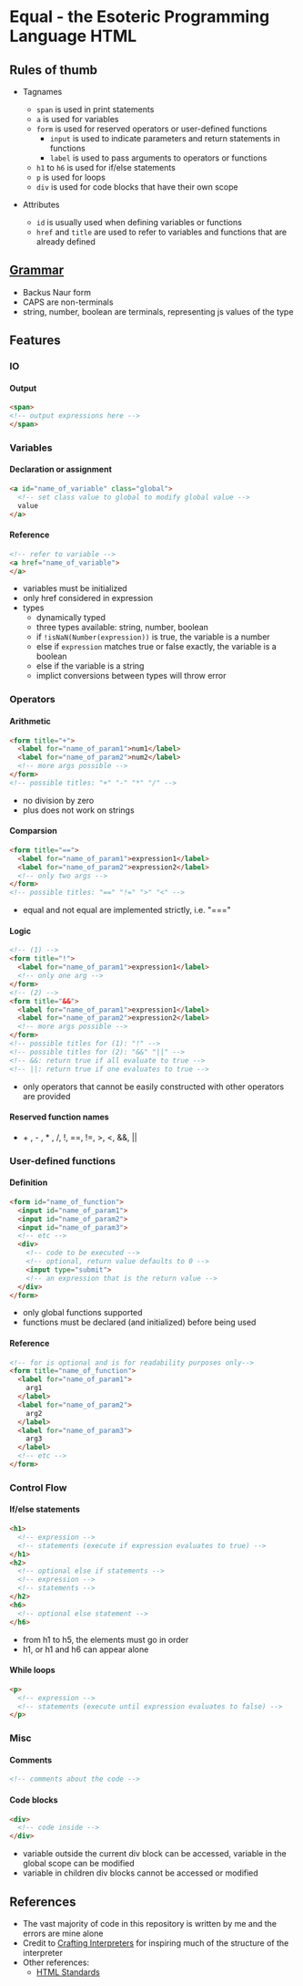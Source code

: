 # Equal - the Esoteric Programming Language HTML

## Rules of thumb
- Tagnames
  - ```span``` is used in print statements
  - ```a``` is used for variables
  - ```form``` is used for reserved operators or user-defined functions
    - ```input``` is used to indicate parameters and return statements in functions
    - ```label``` is used to pass arguments to operators or functions
  - ```h1``` to ```h6``` is used for if/else statements
  - ```p``` is used for loops
  - ```div``` is used for code blocks that have their own scope

- Attributes
  - ```id``` is usually used when defining variables or functions
  - ```href``` and ```title``` are used to refer to variables and functions that are already defined

## [Grammar](GRAMMAR.md) 
- Backus Naur form
- CAPS are non-terminals
- string, number, boolean are terminals, representing js values of the type

## Features
### IO
#### Output
```html
<span>
<!-- output expressions here -->
</span>
```


### Variables
#### Declaration or assignment
```html
<a id="name_of_variable" class="global">
  <!-- set class value to global to modify global value -->
  value
</a>
```
#### Reference
```html
<!-- refer to variable -->
<a href="name_of_variable">
</a>
```
- variables must be initialized
- only href considered in expression
- types
  - dynamically typed
  - three types available: string, number, boolean
  - if ```!isNaN(Number(expression))``` is true, the variable is a number
  - else if ```expression``` matches true or false exactly, the variable is a boolean
  - else if the variable is a string
  - implict conversions between types will throw error


### Operators
#### Arithmetic
```html
<form title="+">
  <label for="name_of_param1">num1</label>
  <label for="name_of_param2">num2</label>
  <!-- more args possible -->
</form>
<!-- possible titles: "+" "-" "*" "/" -->
```
- no division by zero
- plus does not work on strings

#### Comparsion
```html
<form title="==">
  <label for="name_of_param1">expression1</label>
  <label for="name_of_param2">expression2</label>
  <!-- only two args -->
</form>
<!-- possible titles: "==" "!=" ">" "<" -->
```
- equal and not equal are implemented strictly, i.e. "==="

#### Logic
```html
<!-- (1) -->
<form title="!">
  <label for="name_of_param1">expression1</label>
  <!-- only one arg -->
</form>
<!-- (2) -->
<form title="&&">
  <label for="name_of_param1">expression1</label>
  <label for="name_of_param2">expression2</label>
  <!-- more args possible -->
</form>
<!-- possible titles for (1): "!" -->
<!-- possible titles for (2): "&&" "||" -->
<!-- &&: return true if all evaluate to true -->
<!-- ||: return true if one evaluates to true -->
```

- only operators that cannot be easily constructed with other operators are provided

#### Reserved function names
- \+ , \- , \* , /, !, ==, !=, >, <, &&, ||


### User-defined functions
#### Definition
```html
<form id="name_of_function">
  <input id="name_of_param1">
  <input id="name_of_param2">
  <input id="name_of_param3">
  <!-- etc -->
  <div>
    <!-- code to be executed -->
    <!-- optional, return value defaults to 0 -->
    <input type="submit"> 
    <!-- an expression that is the return value -->
  </div>
</form>
```
- only global functions supported
- functions must be declared (and initialized) before being used

#### Reference
```html
<!-- for is optional and is for readability purposes only-->
<form title="name_of_function">
  <label for="name_of_param1">
    arg1
  </label>
  <label for="name_of_param2">
    arg2
  </label>
  <label for="name_of_param3">
    arg3
  </label>
  <!-- etc -->
</form>
```


### Control Flow
#### If/else statements
```html
<h1>
  <!-- expression -->
  <!-- statements (execute if expression evaluates to true) -->
</h1>
<h2>
  <!-- optional else if statements -->
  <!-- expression -->
  <!-- statements -->
</h2>
<h6>
  <!-- optional else statement -->
</h6>
```
- from h1 to h5, the elements must go in order
- h1, or h1 and h6 can appear alone

#### While loops
```html
<p>
  <!-- expression -->
  <!-- statements (execute until expression evaluates to false) -->
</p>
```



### Misc
#### Comments
```html
<!-- comments about the code -->
```
#### Code blocks
```html
<div>
  <!-- code inside -->
</div>
```
- variable outside the current div block can be accessed, variable in the global scope can be modified
- variable in children div blocks cannot be accessed or modified



## References
- The vast majority of code in this repository is written by me and the errors are mine alone
- Credit to [Crafting Interpreters](https://craftinginterpreters.com/representing-code.html) for inspiring much of the structure of the interpreter
- Other references:
  - [HTML Standards](https://html.spec.whatwg.org/)